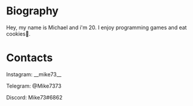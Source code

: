 # Biography
Hey, my name is Michael and i'm 20. I enjoy programming games and eat cookies🍪.

# Contacts
Instagram: \_\_mike73\_\_

Telegram: @Mike7373

Discord: Mike73#6862
